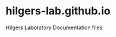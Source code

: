 <!-- Google tag (gtag.js) -->
<script async src="https://www.googletagmanager.com/gtag/js?id=G-QFCKM5N9YM"></script>
<script>
  window.dataLayer = window.dataLayer || [];
  function gtag(){dataLayer.push(arguments);}
  gtag('js', new Date());

  gtag('config', 'G-QFCKM5N9YM');
</script>

# hilgers-lab.github.io
Hilgers Laboratory Documentation files


